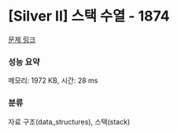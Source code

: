 # [Silver II] 스택 수열 - 1874 

[문제 링크](https://www.acmicpc.net/problem/1874) 

### 성능 요약

메모리: 1972 KB, 시간: 28 ms

### 분류

자료 구조(data_structures), 스택(stack)

